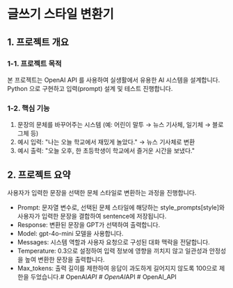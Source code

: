 # 글쓰기 스타일 변환기

## 1. 프로젝트 개요

### 1-1. 프로젝트 목적

본 프로젝트는 OpenAI API 를 사용하여 실생활에서 유용한 AI 시스템을 설계합니다. Python 으로 구현하고 입력(prompt) 설계 및 테스트 진행합니다.

### 1-2. 핵심 기능

1. 문장의 문체를 바꾸어주는 시스템 (예: 어린이 말투 → 뉴스 기사체, 일기체
→ 블로그체 등)
2. 예시 입력: "나는 오늘 학교에서 재밌게 놀았다." → 뉴스 기사체로 변환
3. 예시 출력: "오늘 오후, 한 초등학생이 학교에서 즐거운 시간을 보냈다."

## 2. 프로젝트 요약

사용자가 입력한 문장을 선택한 문체 스타일로 변환하는 과정을 진행합니다. 

-	Prompt: 문자열 변수로, 선택된 문체 스타일에 해당하는 style_prompts[style]와 사용자가 입력한 문장을 결합하여 sentence에 저장됩니다. 
-	Response: 변환된 문장을 GPT가 선택하여 출력합니다.
-	Model: gpt-4o-mini 모델을 사용합니다.
-	Messages: 시스템 역할과 사용자 요청으로 구성된 대화 맥락을 전달합니다.
-	Temperature: 0.3으로 설정하여 입력 정보에 영향을 끼치지 않고 일관성과 안정성을 높여 변환한 문장을 출력합니다.
-	Max_tokens: 출력 길이를 제한하여 응답이 과도하게 길어지지 않도록 100으로 제한을 두었습니다.#   O p e n A I _ A P I  
 #   O p e n A I _ A P I  
 #   O p e n A I _ A P I  
 
